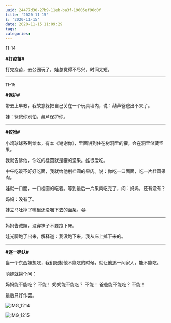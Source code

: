 ```yaml
---
uuid: 24477d30-27b9-11eb-ba3f-19605ef96d0f
title: '2020-11-15'
s: '2020-11-15'
date: 2020-11-15 11:09:29
tags:
categories:
---
```




11-14

**\#打疫苗\#**

打完疫苗，去公园玩了，娃总觉得不尽兴，时间太短。

---



11-15

**\#保护\#**

带去上早教，我故意躲把自己关在一个玩具墙内，说：葫芦爸爸出不来了。

娃：爸爸你别怕，葫芦保护你。

---



**\#狡猾\#**

小鸡球球系列绘本，有本《谢谢你》，里面讲到住在树洞里的獾，会在洞里储藏坚果。

我就告诉他，你吃的桂圆就是獾的坚果。娃很爱吃。

中午吃饭不好好吃面，我就给他削桂圆的果肉。说：你吃一口面面，吃一片桂圆果肉。

娃就一口面，一口桂圆的吃着。等到最后一片果肉吃完了，问：妈妈，还有没有？

妈妈：没有了。

娃立马吐掉了嘴里还没咽下去的面条。😂

---



妈妈告诫娃，没穿袜子不要跑下床。

娃光脚跑了出来，解释道：我没跑下来，我从床上掉下来的。

<!-- more -->

---



**\#逐一确认\#**

当一个东西娃想吃，我们限制他不能吃的时候，就让他追一问家人，能不能吃。

萌娃就挨个问：

妈妈能不能吃？ 不能！
奶奶能不能吃？ 不能！
爸爸能不能吃？ 不能！

最后只好作罢。



![IMG_1214](https://blog-assets.liupei.xin/assets/2020-11-15/IMG_1214.PNG-public)

![IMG_1215](https://blog-assets.liupei.xin/assets/2020-11-15/IMG_1215.PNG-public)
